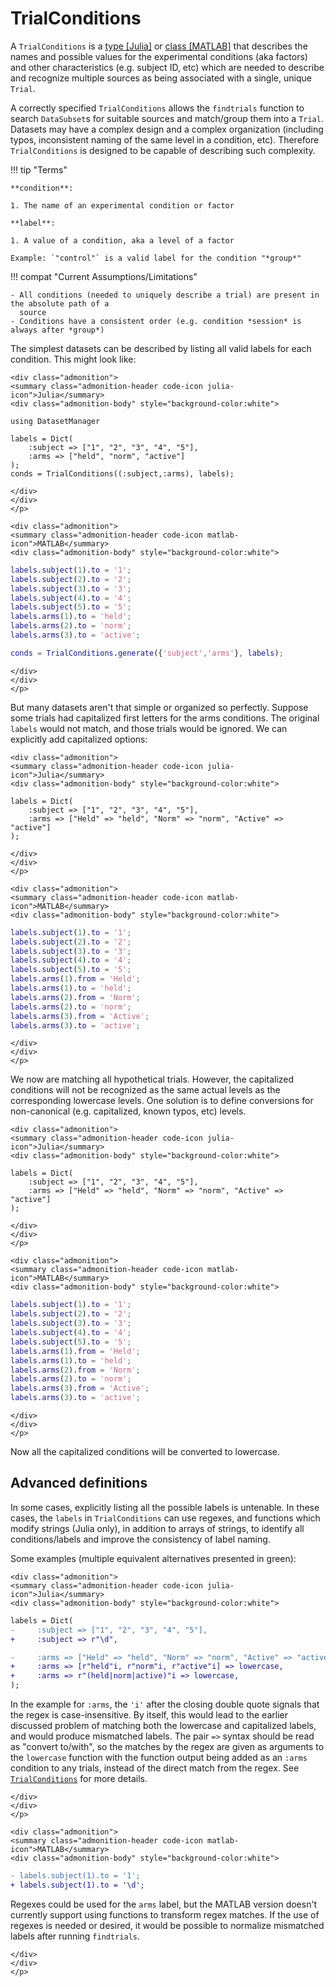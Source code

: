 # TrialConditions

A `TrialConditions` is a [type
[Julia]](../../../julia-reference/#DatasetManager.TrialConditions) or [class
[MATLAB]](../../../matlab-reference/#TrialConditions) that describes the names and possible
values for the experimental conditions (aka factors) and other characteristics (e.g. subject
ID, etc) which are needed to describe and recognize multiple sources as being
associated with a single, unique `Trial`.

A correctly specified `TrialConditions` allows the `findtrials` function to search
`DataSubset`s for suitable sources and match/group them into a `Trial`. Datasets may have
a complex design and a complex
organization (including typos, inconsistent naming of the same level in a condition, etc).
Therefore `TrialConditions` is designed to be capable of describing such complexity.

!!! tip "Terms"

    **condition**:

    1. The name of an experimental condition or factor

    **label**:

    1. A value of a condition, aka a level of a factor

    Example: `"control"` is a valid label for the condition "*group*"

!!! compat "Current Assumptions/Limitations"

    - All conditions (needed to uniquely describe a trial) are present in the absolute path of a
      source
    - Conditions have a consistent order (e.g. condition *session* is always after *group*)


The simplest datasets can be described by listing all valid labels for each condition. This might look like:

```@raw html
<div class="admonition">
<summary class="admonition-header code-icon julia-icon">Julia</summary>
<div class="admonition-body" style="background-color:white">
```

```@setup conditions
using DatasetManager
```

```@repl conditions
labels = Dict(
    :subject => ["1", "2", "3", "4", "5"],
    :arms => ["held", "norm", "active"]
);
conds = TrialConditions((:subject,:arms), labels);
```

```@raw html
</div>
</div>
</p>
```

```@raw html
<div class="admonition">
<summary class="admonition-header code-icon matlab-icon">MATLAB</summary>
<div class="admonition-body" style="background-color:white">
```


```matlab
labels.subject(1).to = '1';
labels.subject(2).to = '2';
labels.subject(3).to = '3';
labels.subject(4).to = '4';
labels.subject(5).to = '5';
labels.arms(1).to = 'held';
labels.arms(2).to = 'norm';
labels.arms(3).to = 'active';

conds = TrialConditions.generate({'subject','arms'}, labels);
```

```@raw html
</div>
</div>
</p>
```

But many datasets aren't that simple or organized so perfectly. Suppose some trials had capitalized first letters for the arms conditions. The original `labels` would not match, and those trials would be ignored. We can explicitly add capitalized options:

```@raw html
<div class="admonition">
<summary class="admonition-header code-icon julia-icon">Julia</summary>
<div class="admonition-body" style="background-color:white">
```

```@repl conditions
labels = Dict(
    :subject => ["1", "2", "3", "4", "5"],
    :arms => ["Held" => "held", "Norm" => "norm", "Active" => "active"]
);
```

```@raw html
</div>
</div>
</p>
```

```@raw html
<div class="admonition">
<summary class="admonition-header code-icon matlab-icon">MATLAB</summary>
<div class="admonition-body" style="background-color:white">
```


```matlab
labels.subject(1).to = '1';
labels.subject(2).to = '2';
labels.subject(3).to = '3';
labels.subject(4).to = '4';
labels.subject(5).to = '5';
labels.arms(1).from = 'Held';
labels.arms(1).to = 'held';
labels.arms(2).from = 'Norm';
labels.arms(2).to = 'norm';
labels.arms(3).from = 'Active';
labels.arms(3).to = 'active';
```

```@raw html
</div>
</div>
</p>
```

We now are matching all hypothetical trials. However, the capitalized conditions will not be recognized as the same actual levels as the corresponding lowercase levels. One solution is to define conversions for non-canonical (e.g. capitalized, known typos, etc) levels.

```@raw html
<div class="admonition">
<summary class="admonition-header code-icon julia-icon">Julia</summary>
<div class="admonition-body" style="background-color:white">
```

```@repl conditions
labels = Dict(
    :subject => ["1", "2", "3", "4", "5"],
    :arms => ["Held" => "held", "Norm" => "norm", "Active" => "active"]
);
```

```@raw html
</div>
</div>
</p>
```

```@raw html
<div class="admonition">
<summary class="admonition-header code-icon matlab-icon">MATLAB</summary>
<div class="admonition-body" style="background-color:white">
```


```matlab
labels.subject(1).to = '1';
labels.subject(2).to = '2';
labels.subject(3).to = '3';
labels.subject(4).to = '4';
labels.subject(5).to = '5';
labels.arms(1).from = 'Held';
labels.arms(1).to = 'held';
labels.arms(2).from = 'Norm';
labels.arms(2).to = 'norm';
labels.arms(3).from = 'Active';
labels.arms(3).to = 'active';
```

```@raw html
</div>
</div>
</p>
```

Now all the capitalized conditions will be converted to lowercase.

## Advanced definitions

In some cases, explicitly listing all the possible labels is untenable. In these cases, the
`labels` in `TrialConditions` can use regexes, and functions which modify strings (Julia only), in addition to arrays of strings, to identify all conditions/labels and improve the consistency of label naming.

Some examples (multiple equivalent alternatives presented in green):

```@raw html
<div class="admonition">
<summary class="admonition-header code-icon julia-icon">Julia</summary>
<div class="admonition-body" style="background-color:white">
```

```diff
labels = Dict(
-     :subject => ["1", "2", "3", "4", "5"],
+     :subject => r"\d",

-     :arms => ["Held" => "held", "Norm" => "norm", "Active" => "active"],
+     :arms => [r"held"i, r"norm"i, r"active"i] => lowercase,
+     :arms => r"(held|norm|active)"i => lowercase,
);
```

In the example for `:arms`, the `'i'` after the closing double quote signals that the regex
is case-insensitive. By itself, this would lead to the earlier discussed problem of matching
both the lowercase and capitalized labels, and would produce mismatched labels. The pair `=>` syntax should be read as "convert to/with", so the matches by the regex are given as arguments to the `lowercase` function with the function output being added as an `:arms` condition to any trials, instead of the direct match from the regex. See [`TrialConditions`](@ref) for more details.

```@raw html
</div>
</div>
</p>
```

```@raw html
<div class="admonition">
<summary class="admonition-header code-icon matlab-icon">MATLAB</summary>
<div class="admonition-body" style="background-color:white">
```


```diff
- labels.subject(1).to = '1';
+ labels.subject(1).to = '\d';
```

Regexes could be used for the `arms` label, but the MATLAB version doesn't currently support
using functions to transform regex matches. If the use of regexes is needed or desired, it
would be possible to normalize mismatched labels after running `findtrials`.

```@raw html
</div>
</div>
</p>
```



